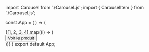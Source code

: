 import Carousel from './Carousel.js';
import { CarouselItem } from './Carousel.js';

const App = ( ) => (

<Carousel>
            {[1, 2, 3, 4].map((i) => (
              <CarouselItem key={i}>
                <div
                  style={{
                    display: "flex",
                    height: "100%",
                    backgroundImage:
                      "url('https://www.akamai.com/content/dam/site/im-demo/perceptual-standard.jpg?imbypass=true')",
                    width: "1300px",
                    backgroundRepeat: "no-repeat",
                    backgroundSize: "cover",
                    backgroundPosition: "center",
                    justifyContent: "space-around",
                    alignItems: "center",
                    color: "black",
                    zIndex: "1!important",
                  }}
                >
                  <div
                    style={{
                      display: "flex",
                      flexDirection: "column",
                      gap: "20px",
                    }}
                  >
                    <Button style={{ margin: "15px" }}>Voir le produit</Button>
                  </div>
                </div>
              </CarouselItem>
            ))}
          </Carousel>
)
export default App;
